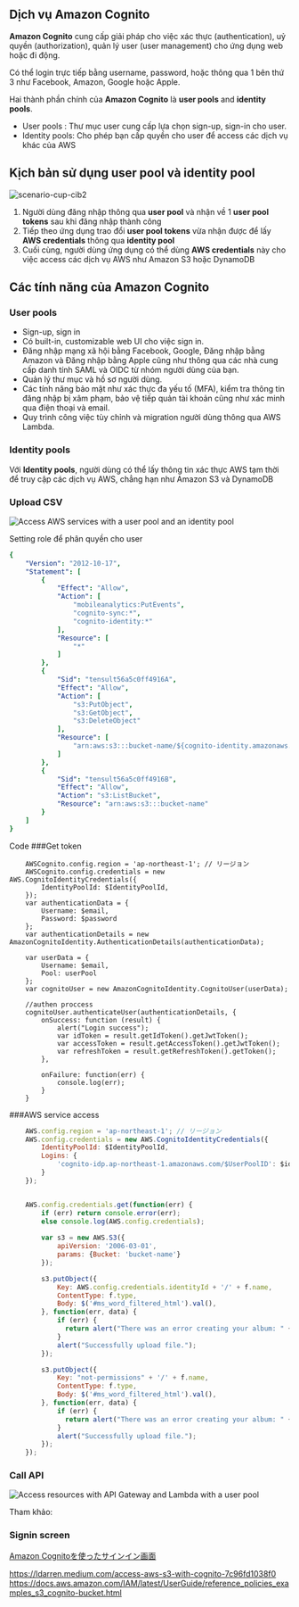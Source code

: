 ## Dịch vụ Amazon Cognito
**Amazon Cognito** cung cấp giải pháp cho việc xác thực (authentication), uỷ quyền (authorization), quản lý user (user management) cho ứng dụng web hoặc đi động. 

Có thể login trực tiếp bằng username, password, hoặc thông qua 1 bên thứ 3 như Facebook, Amazon, Google hoặc Apple.

Hai thành phần chính của **Amazon Cognito** là **user pools** and **identity pools**.
- User pools : Thư mục user cung cấp lựa chọn sign-up, sign-in cho user.
- Identity pools: Cho phép bạn cấp quyền cho user để access các dịch vụ khác của AWS 

## Kịch bản sử dụng  user pool và identity pool

	
![scenario-cup-cib2](https://docs.aws.amazon.com/images/cognito/latest/developerguide/images/scenario-cup-cib2.png)

1. Người dùng đăng nhập thông qua **user pool** và nhận về 1 **user pool tokens** sau khi đăng nhập thành công
2. Tiếp theo ứng dụng trao đổi **user pool tokens** vừa nhận được để lấy **AWS credentials** thông qua **identity pool**
3. Cuối cùng, người dùng ứng dụng có thể dùng **AWS credentials** này cho việc access các dịch vụ AWS như Amazon S3 hoặc DynamoDB

## Các tính năng của Amazon Cognito

### User pools

- Sign-up, sign in
- Có built-in, customizable web UI cho việc sign in.
- Đăng nhập mạng xã hội bằng Facebook, Google, Đăng nhập bằng Amazon và Đăng nhập bằng Apple cũng như thông qua các nhà cung cấp danh tính SAML và OIDC từ nhóm người dùng của bạn.
- Quản lý thư mục và hồ sơ người dùng.
- Các tính năng bảo mật như xác thực đa yếu tố (MFA), kiểm tra thông tin đăng nhập bị xâm phạm, bảo vệ tiếp quản tài khoản cũng như xác minh qua điện thoại và email.
- Quy trình công việc tùy chỉnh và migration người dùng thông qua  AWS Lambda.

### Identity pools

Với **Identity pools**, người dùng có thể lấy thông tin xác thực AWS tạm thời để truy cập các dịch vụ AWS, chẳng hạn như Amazon S3 và DynamoDB


### Upload CSV

![Access AWS services with a user pool and an identity pool](https://docs.aws.amazon.com/images/cognito/latest/developerguide/images/scenario-cup-cib.png)

Setting role để phân quyền cho user
```yaml
{
    "Version": "2012-10-17",
    "Statement": [
        {
            "Effect": "Allow",
            "Action": [
                "mobileanalytics:PutEvents",
                "cognito-sync:*",
                "cognito-identity:*"
            ],
            "Resource": [
                "*"
            ]
        },
        {
            "Sid": "tensult56a5c0ff4916A",
            "Effect": "Allow",
            "Action": [
                "s3:PutObject",
                "s3:GetObject",
                "s3:DeleteObject"
            ],
            "Resource": [
                "arn:aws:s3:::bucket-name/${cognito-identity.amazonaws.com:sub}/*"
            ]
        },
        {
            "Sid": "tensult56a5c0ff4916B",
            "Effect": "Allow",
            "Action": "s3:ListBucket",
            "Resource": "arn:aws:s3:::bucket-name"
        }
    ]
}
```
Code
###Get token
```
	AWSCognito.config.region = 'ap-northeast-1'; // リージョン
	AWSCognito.config.credentials = new AWS.CognitoIdentityCredentials({
	    IdentityPoolId: $IdentityPoolId,
	});
	var authenticationData = {
        Username: $email,
        Password: $password
    };
    var authenticationDetails = new AmazonCognitoIdentity.AuthenticationDetails(authenticationData);
    
    var userData = {
        Username: $email,
        Pool: userPool
    };
    var cognitoUser = new AmazonCognitoIdentity.CognitoUser(userData);

    //authen proccess
	cognitoUser.authenticateUser(authenticationDetails, {
        onSuccess: function (result) {
            alert("Login success");
            var idToken = result.getIdToken().getJwtToken();          
            var accessToken = result.getAccessToken().getJwtToken();
            var refreshToken = result.getRefreshToken().getToken();
        },
 
        onFailure: function(err) {
            console.log(err);
        }
    }
```
###AWS service access
```js
    AWS.config.region = 'ap-northeast-1'; // リージョン
    AWS.config.credentials = new AWS.CognitoIdentityCredentials({
        IdentityPoolId: $IdentityPoolId,
        Logins: {
            'cognito-idp.ap-northeast-1.amazonaws.com/$UserPoolID': $idToken
        }
    });


    AWS.config.credentials.get(function(err) {    
        if (err) return console.error(err);
        else console.log(AWS.config.credentials);
                                                                                                                                                                                                        
        var s3 = new AWS.S3({
            apiVersion: '2006-03-01',
            params: {Bucket: 'bucket-name'}
        });

        s3.putObject({ 
            Key: AWS.config.credentials.identityId + '/' + f.name,
            ContentType: f.type,
            Body: $('#ms_word_filtered_html').val(),
        }, function(err, data) {
            if (err) {
              return alert("There was an error creating your album: " + err.message);
            }
            alert("Successfully upload file.");
        });

        s3.putObject({ 
            Key: "not-permissions" + '/' + f.name,
            ContentType: f.type,
            Body: $('#ms_word_filtered_html').val(),
        }, function(err, data) {
            if (err) {
              return alert("There was an error creating your album: " + err.message);
            }
            alert("Successfully upload file.");
        });
    });

```

### Call API

![Access resources with API Gateway and Lambda with a user pool](https://docs.aws.amazon.com/images/cognito/latest/developerguide/images/scenario-api-gateway.png)

Tham khảo:

### Signin screen

[Amazon Cognitoを使ったサインイン画面](https://www.tdi.co.jp/miso/amazon-cognito-sign-up)

https://ldarren.medium.com/access-aws-s3-with-cognito-7c96fd1038f0
https://docs.aws.amazon.com/IAM/latest/UserGuide/reference_policies_examples_s3_cognito-bucket.html